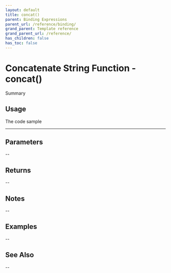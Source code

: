 ```yaml
---
layout: default
title: concat()
parent: Binding Expressions
parent_url: /reference/binding/
grand_parent: Template reference
grand_parent_url: /reference/
has_children: false
has_toc: false
---
```


# Concatenate String Function - concat()

Summary

## Usage

 The code sample

---

## Parameters

--

## Returns 

--

## Notes


-- 

## Examples


--


## See Also


--

